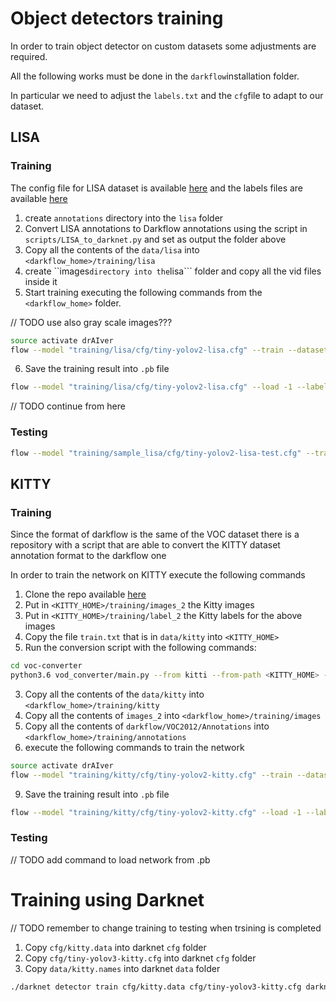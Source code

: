 # Object detectors training

In order to train object detector on custom datasets some adjustments are required.

All the following works must be done in the ```darkflow```installation folder.

In particular we need to adjust the ```labels.txt``` and the ```cfg```file to adapt to our dataset.

## LISA

### Training

The config file for LISA dataset is available [here](https://github.com/MarcoSignoretto/drAIver/tree/master/data/trafficsigns_detector/tiny-yolov2-lisa.cfg) and the labels files are available [here](https://github.com/MarcoSignoretto/drAIver/tree/master/data/trafficsigns_detector/labels.txt) 

1. create ```annotations``` directory into the ```lisa``` folder
2. Convert LISA annotations to Darkflow annotations using the script in ```scripts/LISA_to_darknet.py``` and set as output the folder above
3. Copy all the contents of the ```data/lisa``` into ```<darkflow_home>/training/lisa```
4. create ``images``` directory into the ```lisa``` folder and copy all the vid files inside it
5. Start training executing the following commands from the ```<darkflow_home>``` folder.

// TODO use also gray scale images???

```sh
source activate drAIver
flow --model "training/lisa/cfg/tiny-yolov2-lisa.cfg" --train --dataset "training/lisa/images" --annotation "training/lisa/annotations" --labels "training/lisa/labels.txt"
```
6. Save the training result into ```.pb``` file 
```sh
flow --model "training/lisa/cfg/tiny-yolov2-lisa.cfg" --load -1 --labels "training/lisa/labels.txt" --savepb
```
// TODO continue from here
### Testing
```sh
flow --model "training/sample_lisa/cfg/tiny-yolov2-lisa-test.cfg" --train --dataset "training/sample_lisa/images" --annotation "training/sample_lisa/annotations" --labels "training/sample_lisa/labels.txt"
```

## KITTY

### Training

Since the format of darkflow is the same of the VOC dataset there is a repository with a script that are able to convert the KITTY dataset annotation format to the darkflow one

In order to train the network on KITTY execute the following commands

1. Clone the repo available [here](https://github.com/umautobots/vod-converter)
2. Put in ```<KITTY_HOME>/training/images_2``` the Kitty images
3. Put in ```<KITTY_HOME>/training/label_2``` the Kitty labels for the above images
4. Copy the file ```train.txt``` that is in ```data/kitty``` into ```<KITTY_HOME>```
5. Run the conversion script with the following commands:
```sh
cd voc-converter
python3.6 vod_converter/main.py --from kitti --from-path <KITTY_HOME> --to voc --to-path <KITTY_HOME>/darkflow
```
3. Copy all the contents of the ```data/kitty``` into ```<darkflow_home>/training/kitty```
6. Copy all the contents of ```images_2```  into ```<darkflow_home>/training/images```
7. Copy all the contents of ```darkflow/VOC2012/Annotations```  into ```<darkflow_home>/training/annotations```
8. execute the following commands to train the network

```sh
source activate drAIver
flow --model "training/kitty/cfg/tiny-yolov2-kitty.cfg" --train --dataset "training/kitty/images" --annotation "training/kitty/annotations" --labels "training/kitty/labels.txt"
```

9. Save the training result into ```.pb``` file
```sh
flow --model "training/kitty/cfg/tiny-yolov2-kitty.cfg" --load -1 --labels "training/kitty/labels.txt" --savepb
```

### Testing

// TODO add command to load network from .pb

# Training using Darknet 

// TODO remember to change training to testing when trsining is completed

1. Copy ```cfg/kitty.data``` into darknet ```cfg``` folder
2. Copy ```cfg/tiny-yolov3-kitty.cfg``` into darknet ```cfg``` folder
3. Copy ```data/kitty.names``` into darknet ```data``` folder
```sh
./darknet detector train cfg/kitty.data cfg/tiny-yolov3-kitty.cfg darknet53.conv.74
```

